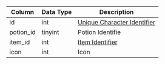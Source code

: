 | Column    | Data Type | Description                                      |
| --------- | --------- | ------------------------------------------------ |
| id        | int       | [Unique Character Identifier](character_data.md) |
| potion_id | tinyint   | Potion Identifie                                 |
| item_id   | int       | [Item Identifier](items.md)                      |
| icon      | int       | Icon                                             |